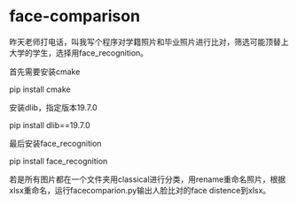 # face-comparison
昨天老师打电话，叫我写个程序对学籍照片和毕业照片进行比对，筛选可能顶替上大学的学生，选择用face_recognition。

首先需要安装cmake 

pip install cmake

安装dlib，指定版本19.7.0

pip install dlib==19.7.0

最后安装face_recognition

pip install face_recognition

若是所有图片都在一个文件夹用classical进行分类，用rename重命名照片，根据xlsx重命名，运行facecomparion.py输出人脸比对的face distence到xlsx。
